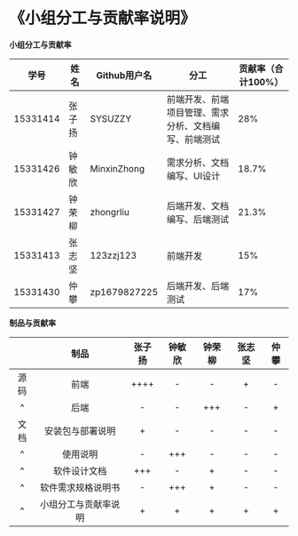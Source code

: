 # 《小组分工与贡献率说明》 

**小组分工与贡献率**

| 学号     | 姓名   | Github用户名 | 分工                                                 | 贡献率（合计100%） |
| -------- | ------ | ------------ | ---------------------------------------------------- | ------------------ |
| 15331414 | 张子扬 | SYSUZZY      | 前端开发、前端项目管理、需求分析、文档编写、前端测试 | 28%                |
| 15331426 | 钟敏欣 | MinxinZhong  | 需求分析、文档编写、UI设计                           | 18.7%                |
| 15331427 | 钟荣柳 | zhongrliu    | 后端开发、文档编写、后端测试                         | 21.3%                |
| 15331413 | 张志坚 | 123zzj123    | 前端开发                                             | 15%                 |
| 15331430 | 仲攀   | zp1679827225 | 后端开发、后端测试                                   | 17%                 |

**制品与贡献率**

|      |         制品         | 张子扬 | 钟敏欣 | 钟荣柳 | 张志坚 | 仲攀 |
| :--: | :------------------: | :----: | :----: | :----: | :----: | :--: |
| 源码 |         前端         |  ++++  |   -    |   -    |   +    |  -   |
|  ^   |         后端         |   -    |   -    |  +++   |   -    |  +   |
| 文档 |   安装包与部署说明   |   +    |   -    |   -    |   -    |  -   |
|  ^   |       使用说明       |   -    |  +++   |   -    |   -    |  -   |
|  ^   |     软件设计文档     |  +++   |   -    |   +    |   -    |  -   |
|  ^   |  软件需求规格说明书  |   -    |  +++   |   +    |   -    |  -   |
|  ^   | 小组分工与贡献率说明 |   +    |   +    |   +    |   +    |  +   |

